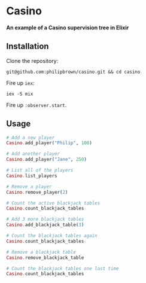 # Casino

**An example of a Casino supervision tree in Elixir**

## Installation

Clone the repository:
```
git@github.com:philipbrown/casino.git && cd casino
```

Fire up <code>iex</code>:
```
iex -S mix
```

Fire up <code>:observer.start</code>.

## Usage
```elixir
# Add a new player
Casino.add_player("Philip", 100)

# Add another player
Casino.add_player("Jane", 250)

# List all of the players
Casino.list_players

# Remove a player
Casino.remove_player(2)

# Count the active blackjack tables
Casino.count_blackjack_tables

# Add 3 more blackjack tables
Casino.add_blackjack_table(3)

# Count the blackjack tables again
Casino.count_blackjack_tables

# Remove a blackjack table
Casino.remove_blackjack_table

# Count the blackjack tables one last time
Casino.count_blackjack_tables
```
